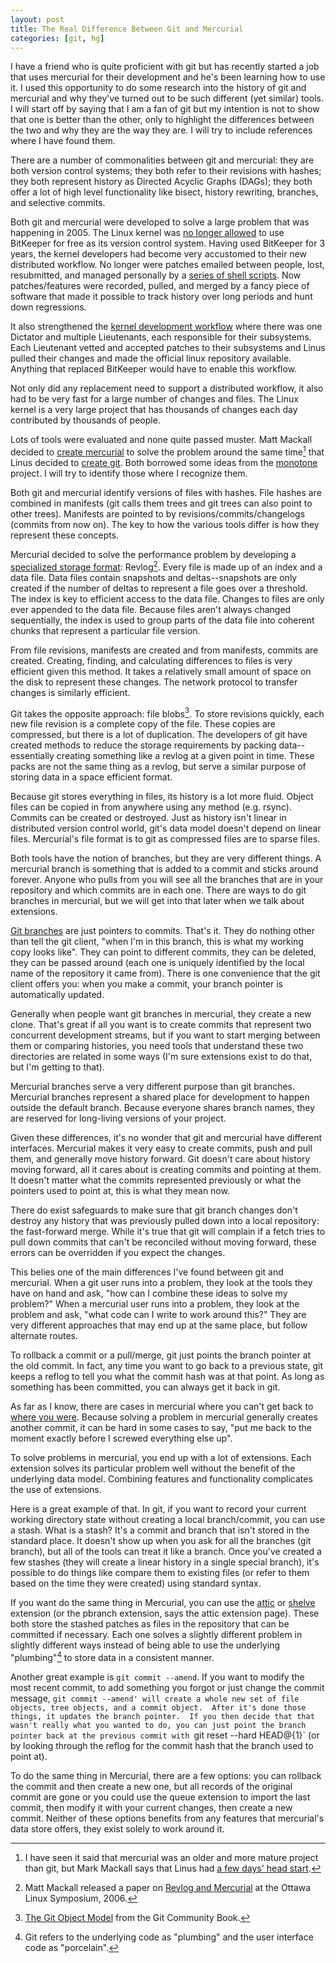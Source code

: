 ```yaml
---
layout: post
title: The Real Difference Between Git and Mercurial
categories: [git, hg]
---
```


I have a friend who is quite proficient with git but has recently started a job that uses mercurial for their development and he's been learning how to use it.  I used this opportunity to do some research into the history of git and mercurial and why they've turned out to be such different (yet similar) tools.  I will start off by saying that I am a fan of git but my intention is not to show that one is better than the other, only to highlight the differences between the two and why they are the way they are.  I will try to include references where I have found them.

There are a number of commonalities between git and mercurial: they are both version control systems; they both refer to their revisions with hashes; they both represent history as Directed Acyclic Graphs (DAGs); they both offer a lot of high level functionality like bisect, history rewriting, branches, and selective commits.

Both git and mercurial were developed to solve a large problem that was happening in 2005.  The Linux kernel was [no longer allowed](http://article.gmane.org/gmane.linux.kernel/293914) to use BitKeeper for free as its version control system.  Having used BitKeeper for 3 years, the kernel developers had become very accustomed to their new distributed workflow.  No longer were patches emailed between people, lost, resubmitted, and managed personally by a [series of shell scripts](http://savannah.nongnu.org/projects/quilt).  Now patches/features were recorded, pulled, and merged by a fancy piece of software that made it possible to track history over long periods and hunt down regressions.

It also strengthened the [kernel development workflow](http://progit.org/book/ch5-1.html) where there was one Dictator and multiple Lieutenants, each responsible for their subsystems.  Each Lieutenant vetted and accepted patches to their subsystems and Linus pulled their changes and made the official linux repository available.  Anything that replaced BitKeeper would have to enable this workflow.

Not only did any replacement need to support a distributed workflow, it also had to be very fast for a large number of changes and files.  The Linux kernel is a very large project that has thousands of changes each day contributed by thousands of people.

Lots of tools were evaluated and none quite passed muster.  Matt Mackall decided to [create mercurial](http://lkml.indiana.edu/hypermail/linux/kernel/0504.2/0670.html) to solve the problem around the same time[^sametime] that Linus decided to [create git](http://article.gmane.org/gmane.linux.kernel/294398).  Both borrowed some ideas from the [monotone](http://www.monotone.ca/) project.  I will try to identify those where I recognize them.

Both git and mercurial identify versions of files with hashes.  File hashes are combined in manifests (git calls them trees and git trees can also point to other trees).  Manifests are pointed to by revisions/commits/changelogs (commits from now on).  The key to how the various tools differ is how they represent these concepts.

Mercurial decided to solve the performance problem by developing a [specialized storage format](http://hgbook.red-bean.com/read/behind-the-scenes.html): Revlog[^revlog].  Every file is made up of an index and a data file.  Data files contain snapshots and deltas--snapshots are only created if the number of deltas to represent a file goes over a threshold.  The index is key to efficient access to the data file.  Changes to files are only ever appended to the data file. Because files aren't always changed sequentially, the index is used to group parts of the data file into coherent chunks that represent a particular file version.

From file revisions, manifests are created and from manifests, commits are created.  Creating, finding, and calculating differences to files is very efficient given this method.  It takes a relatively small amount of space on the disk to represent these changes.  The network protocol to transfer changes is similarly efficient.

Git takes the opposite approach: file blobs[^fileblobs].  To store revisions quickly, each new file revision is a complete copy of the file.  These copies are compressed, but there is a lot of duplication.  The developers of git have created methods to reduce the storage requirements by packing data--essentially creating something like a revlog at a given point in time.  These packs are not the same thing as a revlog, but serve a similar purpose of storing data in a space efficient format.

Because git stores everything in files, its history is a lot more fluid.  Object files can be copied in from anywhere using any method (e.g. rsync).  Commits can be created or destroyed.  Just as history isn't linear in distributed version control world, git's data model doesn't depend on linear files.  Mercurial's file format is to git as compressed files are to sparse files.

Both tools have the notion of branches, but they are very different things.  A mercurial branch is something that is added to a commit and sticks around forever.  Anyone who pulls from you will see all the branches that are in your repository and which commits are in each one.  There are ways to do git branches in mercurial, but we will get into that later when we talk about extensions.

[Git branches](https://lkml.org/lkml/2005/6/24/187) are just pointers to commits.  That's it.  They do nothing other than tell the git client, "when I'm in this branch, this is what my working copy looks like".  They can point to different commits, they can be deleted, they can be passed around (each one is uniquely identified by the local name of the repository it came from).  There is one convenience that the git client offers you: when you make a commit, your branch pointer is automatically updated.

Generally when people want git branches in mercurial, they create a new clone.  That's great if all you want is to create commits that represent two concurrent development streams, but if you want to start merging between them or comparing histories, you need tools that understand these two directories are related in some ways (I'm sure extensions exist to do that, but I'm getting to that).

Mercurial branches serve a very different purpose than git branches.  Mercurial branches represent a shared place for development to happen outside the default branch.  Because everyone shares branch names, they are reserved for long-living versions of your project.

Given these differences, it's no wonder that git and mercurial have different interfaces.  Mercurial makes it very easy to create commits, push and pull them, and generally move history forward.  Git doesn't care about history moving forward, all it cares about is creating commits and pointing at them.  It doesn't matter what the commits represented previously or what the pointers used to point at, this is what they mean now.

There do exist safeguards to make sure that git branch changes don't destroy any history that was previously pulled down into a local repository: the fast-forward merge.  While it's true that git will complain if a fetch tries to pull down commits that can't be reconciled without moving forward, these errors can be overridden if you expect the changes.

This belies one of the main differences I've found between git and mercurial.  When a git user runs into a problem, they look at the tools they have on hand and ask, "how can I combine these ideas to solve my problem?"  When a mercurial user runs into a problem, they look at the problem and ask, "what code can I write to work around this?"  They are very different approaches that may end up at the same place, but follow alternate routes.

To rollback a commit or a pull/merge, git just points the branch pointer at the old commit.  In fact, any time you want to go back to a previous state, git keeps a reflog to tell you what the commit hash was at that point.  As long as something has been committed, you can always get it back in git.

As far as I know, there are cases in mercurial where you can't get back to [where you were](http://stackoverflow.com/questions/265944/backing-out-a-backwards-merge-on-mercurial).  Because solving a problem in mercurial generally creates another commit, it can be hard in some cases to say, "put me back to the moment exactly before I screwed everything else up".

To solve problems in mercurial, you end up with a lot of extensions.  Each extension solves its particular problem well without the benefit of the underlying data model.  Combining features and functionality complicates the use of extensions.

Here is a great example of that.  In git, if you want to record your current working directory state without creating a local branch/commit, you can use a stash.  What is a stash?  It's a commit and branch that isn't stored in the standard place.  It doesn't show up when you ask for all the branches (git branch), but all of the tools can treat it like a branch.  Once you've created a few stashes (they will create a linear history in a single special branch), it's possible to do things like compare them to existing files (or refer to them based on the time they were created) using standard syntax.

If you want do the same thing in Mercurial, you can use the [attic](http://mercurial.selenic.com/wiki/AtticExtension) or [shelve](http://mercurial.selenic.com/wiki/ShelveExtension) extension (or the pbranch extension, says the attic extension page).  These both store the stashed patches as files in the repository that can be committed if necessary.  Each one solves a slightly different problem in slightly different ways instead of being able to use the underlying "plumbing"[^plumbing] to store data in a consistent manner.

Another great example is `git commit --amend`.  If you want to modify the most recent commit, to add something you forgot or just change the commit message, `git commit --amend' will create a whole new set of file objects, tree objects, and a commit object.  After it's done those things, it updates the branch pointer.  If you then decide that that wasn't really what you wanted to do, you can just point the branch pointer back at the previous commit with `git reset --hard HEAD@{1}` (or by looking through the reflog for the commit hash that the branch used to point at).

To do the same thing in Mercurial, there are a few options: you can rollback the commit and then create a new one, but all records of the original commit are gone or you could use the queue extension to import the last commit, then modify it with your current changes, then create a new commit.  Neither of these options benefits from any features that mercurial's data store offers, they exist solely to work around it.

[^sametime]: I have seen it said that mercurial was an older and more mature project than git, but Mark Mackall says that Linus had [a few days' head start](http://lkml.indiana.edu/hypermail/linux/kernel/0504.3/1404.html).
[^revlog]: Matt Mackall released a paper on [Revlog and Mercurial](http://selenic.com/mercurial/wiki/index.cgi/Presentations?action=AttachFile&do=get&target=ols-mercurial-paper.pdf) at the Ottawa Linux Symposium, 2006.
[^fileblobs]: [The Git Object Model](http://book.git-scm.com/1_the_git_object_model.html) from the Git Community Book.
[^plumbing]: Git refers to the underlying code as "plumbing" and the user interface code as "porcelain".

